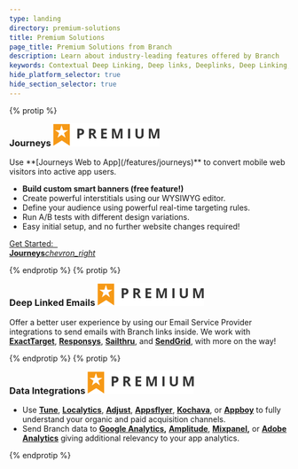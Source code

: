 ```yaml
---
type: landing
directory: premium-solutions
title: Premium Solutions
page_title: Premium Solutions from Branch
description: Learn about industry-leading features offered by Branch
keywords: Contextual Deep Linking, Deep links, Deeplinks, Deep Linking, Deeplinking, Deferred Deep Linking, Deferred Deeplinking, Google App Indexing, Google App Invites, Apple Universal Links, Android App Links, Apple Spotlight Search, Facebook App Links, AppLinks, Deepviews, Deep views, Dashboard, iOS9
hide_platform_selector: true
hide_section_selector: true
---
```


{% protip %}

<h3 style="margin-top:0;">Journeys <img class="premium-label" src="/img/premium_label.png" /></h3>
Use **[Journeys Web to App](/features/journeys)** to convert mobile web visitors into active app users.

- **Build custom smart banners (free feature!)**
- Create powerful interstitials using our WYSIWYG editor.
- Define your audience using powerful real-time targeting rules.
- Run A/B tests with different design variations.
- Easy initial setup, and no further website changes required!

<a href="/features/journeys" class="get-started btn btn-primary btn-lg" style="margin-bottom:0;">Get Started: &nbsp; <br class="visible-xs"><strong>Journeys</strong><i class="material-icons">chevron_right</i></a>
<div class="clearfix"></div>

{% endprotip %}
{% protip %}

<h3 style="margin-top:0;">Deep Linked Emails <img class="premium-label" src="/img/premium_label.png" /></h3>

Offer a better user experience by using our Email Service Provider integrations to send emails with Branch links inside. We work with **[ExactTarget](/third-party-integrations/exacttarget)**, **[Responsys](/third-party-integrations/responsys)**, **[Sailthru](/third-party-integrations/sailthru)**, and **[SendGrid](/third-party-integrations/sendgrid)**, with more on the way!

{% endprotip %}
{% protip %}

<h3 style="margin-top:0;">Data Integrations <img class="premium-label" src="/img/premium_label.png" /></h3>

- Use **[Tune](/third-party-integrations/tune)**, **[Localytics](/third-party-integrations/localytics)**, **[Adjust](/third-party-integrations/adjust)**, **[Appsflyer](/third-party-integrations/appsflyer)**, **[Kochava](/third-party-integrations/kochava)**, or **[Appboy](/third-party-integrations/appboy)** to fully understand your organic and paid acquisition channels.
- Send Branch data to **[Google Analytics](/third-party-integrations/google-analytics),** **[Amplitude](/third-party-integrations/amplitude)**, **[Mixpanel](/third-party-integrations/mixpanel),** or **[Adobe Analytics](/third-party-integrations/adobe-analytics)** giving additional relevancy to your app analytics.

{% endprotip %}
